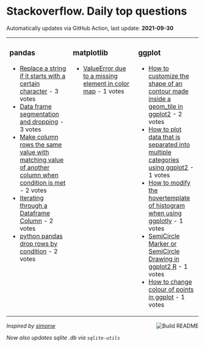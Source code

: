 # Stackoverflow. Daily top questions 

Automatically updates via GitHub Action, last update: **<!-- date starts -->2021-09-30<!-- date ends -->**


<table><tr><td valign="top" width="33%">

### pandas
<!-- pandas starts -->
* [Replace a string if it starts with a certain character](https://stackoverflow.com/questions/69390223/replace-a-string-if-it-starts-with-a-certain-character) - 3 votes
* [Data frame segmentation and dropping](https://stackoverflow.com/questions/69385499/data-frame-segmentation-and-dropping) - 3 votes
* [Make column rows the same value with matching value of another column when condition is met](https://stackoverflow.com/questions/69386176/make-column-rows-the-same-value-with-matching-value-of-another-column-when-condi) - 2 votes
* [Iterating through a Dataframe Column](https://stackoverflow.com/questions/69396013/iterating-through-a-dataframe-column) - 2 votes
* [python pandas drop rows by condition](https://stackoverflow.com/questions/69388274/python-pandas-drop-rows-by-condition) - 2 votes
<!-- pandas ends -->
</td><td valign="top" width="34%">


### matplotlib
<!-- matplotlib starts -->
* [ValueError due to a missing element in color map](https://stackoverflow.com/questions/69397742/valueerror-due-to-a-missing-element-in-color-map) - 1 votes
<!-- matplotlib ends -->
</td><td valign="top" width="34%">


### ggplot
<!-- ggplot2 starts -->
* [How to customize the shape of an contour made inside a geom_tile in ggplot2](https://stackoverflow.com/questions/69393400/how-to-customize-the-shape-of-an-contour-made-inside-a-geom-tile-in-ggplot2) - 2 votes
* [How to plot data that is separated into multiple categories using ggplot2](https://stackoverflow.com/questions/69392779/how-to-plot-data-that-is-separated-into-multiple-categories-using-ggplot2) - 1 votes
* [How to modify the hovertemplate of histogram when using ggplotly](https://stackoverflow.com/questions/69389367/how-to-modify-the-hovertemplate-of-histogram-when-using-ggplotly) - 1 votes
* [SemiCircle Marker or SemiCircle Drawing in ggplot2  R](https://stackoverflow.com/questions/69384911/semi-circle-marker-or-semi-circle-drawing-in-ggplot2-r) - 1 votes
* [How to change colour of points in ggplot](https://stackoverflow.com/questions/69394634/how-to-change-colour-of-points-in-ggplot) - 1 votes
<!-- ggplot2 ends -->
</td></tr></table>

<a href="https://github.com/hp0404/hp0404/actions"><img src="https://github.com/hp0404/hp0404/workflows/Build%20README/badge.svg" align="right" alt="Build README"></a> <p>*Inspired by  [simonw](https://github.com/simonw/simonw)*</p> <p> *Now also updates sqlite .db via `sqlite-utils`* </p>
